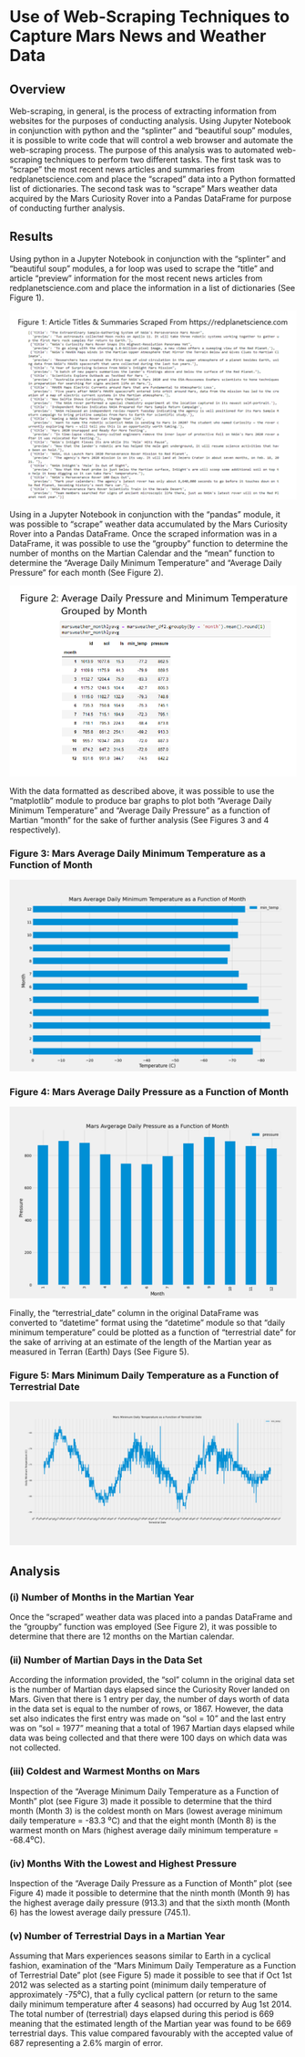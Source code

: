 # Use of Web-Scraping Techniques to Capture Mars News and Weather Data

## Overview
Web-scraping, in general, is the process of extracting information from websites for the purposes of conducting analysis.  Using Jupyter Notebook in conjunction with python and the “splinter” and “beautiful soup” modules, it is possible to write code that will control a web browser and automate the web-scraping process.  The purpose of this analysis was to automated web-scraping techniques to perform two different tasks.  The first task was to “scrape” the most recent news articles and summaries from redplanetscience.com and place the “scraped” data into a Python formatted list of dictionaries.  The second task was to “scrape” Mars weather data acquired by the Mars Curiosity Rover into a Pandas DataFrame for purpose of conducting further analysis.

## Results
Using python in a Jupyter Notebook in conjunction with the “splinter” and “beautiful soup” modules, a for loop was used to scrape the “title” and article “preview” information for the most recent news articles from redplanetscience.com and place the information in a list of dictionaries (See Figure 1). 

![]( https://github.com/Scruffy-Bearie/mars_challenge/blob/main/IMAGES/Fig1.png)

Using in a Jupyter Notebook in conjunction with the “pandas” module, it was possible to “scrape” weather data accumulated by the Mars Curiosity Rover into a Pandas DataFrame.  Once the scraped information was in a DataFrame, it was possible to use the “groupby” function to determine the number of months on the Martian Calendar and the “mean” function to determine the “Average Daily Minimum Temperature” and “Average Daily Pressure” for each month (See Figure 2).

![]( https://github.com/Scruffy-Bearie/mars_challenge/blob/main/IMAGES/Fig2.png)

With the data formatted as described above, it was possible to use the “matplotlib” module to produce bar graphs to plot both “Average Daily Minimum Temperature” and “Average Daily Pressure” as a function of Martian “month” for the sake of further analysis (See Figures 3 and 4 respectively).

### Figure 3: Mars Average Daily Minimum Temperature as a Function of Month
![]( https://github.com/Scruffy-Bearie/mars_challenge/blob/main/IMAGES/Fig3.png)

### Figure 4: Mars Average Daily Pressure as a Function of Month
![]( https://github.com/Scruffy-Bearie/mars_challenge/blob/main/IMAGES/Fig4.png)

Finally, the “terrestrial_date” column in the original DataFrame was converted to “datetime” format using the “datetime” module so that “daily minimum temperature” could be plotted as a function of “terrestrial date” for the sake of arriving at an estimate of the length of the Martian year as measured in Terran (Earth) Days (See Figure 5).

### Figure 5: Mars Minimum Daily Temperature as a Function of Terrestrial Date
![]( https://github.com/Scruffy-Bearie/mars_challenge/blob/main/IMAGES/Fig5.png)

## Analysis
### (i)	Number of Months in the Martian Year
Once the “scraped” weather data was placed into a pandas DataFrame and the “groupby” function was employed (See Figure 2), it was possible to determine that there are 12 months on the Martian calendar.

### (ii)	Number of Martian Days in the Data Set
According the information provided, the “sol” column in the original data set is the number of Martian days elapsed since the Curiosity Rover landed on Mars.  Given that there is 1 entry per day, the number of days worth of data in the data set is equal to the number of rows, or 1867.  However, the data set also indicates the first entry was made on “sol = 10” and the last entry was on “sol = 1977” meaning that a total of 1967 Martian days elapsed while data was being collected and that there were 100 days on which data was not collected.

### (iii)	Coldest and Warmest Months on Mars
Inspection of the “Average Minimum Daily Temperature as a Function of Month” plot (see Figure 3) made it possible to determine that the third month (Month 3) is the coldest month on Mars (lowest average minimum daily temperature  = -83.3 ⁰C) and that the eight month (Month 8) is the warmest month on Mars (highest average daily minimum temperature = -68.4⁰C).

### (iv)	Months With the Lowest and Highest Pressure
Inspection of the “Average Daily Pressure as a Function of Month” plot (see Figure 4) made it possible to determine that the ninth month (Month 9) has the highest average daily pressure (913.3) and that the sixth month (Month 6) has the lowest average daily pressure (745.1).

### (v)	Number of Terrestrial Days in a Martian Year
Assuming that Mars experiences seasons similar to Earth in a cyclical fashion, examination of the “Mars Minimum Daily Temperature as a Function of Terrestrial Date” plot (see Figure 5) made it possible to see that if Oct 1st 2012 was selected as a starting point (minimum daily temperature of approximately -75⁰C), that a fully cyclical pattern (or return to the same daily minimum temperature after 4 seasons) had occurred by Aug 1st 2014.  The total number of (terrestrial) days elapsed during this period is 669 meaning that the estimated length of the Martian year was found to be 669 terrestrial days.  This value compared favourably with the accepted value of 687 representing a 2.6% margin of error. 
